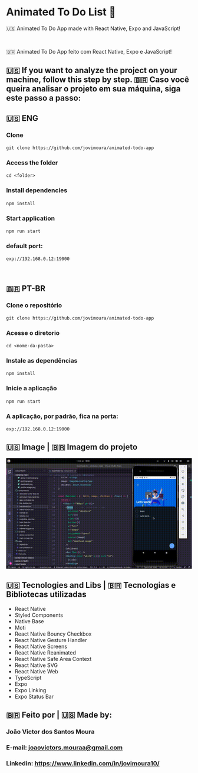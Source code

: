 # Animated To Do List 📱

<p>
  🇺🇸 Animated To Do App made with React Native, Expo and JavaScript!
</p>

<br />

<p>
  🇧🇷 Animated To Do App feito com React Native, Expo e JavaScript!
</p>

## 🇺🇸 If you want to analyze the project on your machine, follow this step by step. 🇧🇷 Caso você queira analisar o projeto em sua máquina, siga este passo a passo:

## 🇺🇸 ENG

### Clone

```
git clone https://github.com/jovimoura/animated-todo-app
```

### Access the folder

```
cd <folder>
```

### Install dependencies

```
npm install
```

### Start application

```
npm run start
```

### default port:

```
exp://192.168.0.12:19000
```

<br>

## 🇧🇷 PT-BR

### Clone o repositório

```
git clone https://github.com/jovimoura/animated-todo-app
```

### Acesse o diretorio

```
cd <nome-da-pasta>
```

### Instale as dependências

```
npm install
```

### Inicie a aplicação

```
npm run start
```

### A aplicação, por padrão, fica na porta:

```
exp://192.168.0.12:19000
```

## 🇺🇸 Image | 🇧🇷 Imagem do projeto

<img style="width: 600px; height: 300px" src="./src/assets/images/animated-video.gif">

## 🇺🇸 Tecnologies and Libs | 🇧🇷 Tecnologias e Bibliotecas utilizadas

<ul>
    <li>React Native</li>
    <li>Styled Components</li>
    <li>Native Base</li>
    <li>Moti</li>
    <li>React Native Bouncy Checkbox</li>
    <li>React Native Gesture Handler</li>
    <li>React Native Screens</li>
    <li>React Native Reanimated</li>
    <li>React Native Safe Area Context</li>
    <li>React Native SVG</li>
    <li>React Native Web</li>
    <li>TypeScript</li>
    <li>Expo</li>
    <li>Expo Linking</li>
    <li>Expo Status Bar</li>
</ul>

## 🇧🇷 Feito por | 🇺🇸 Made by:

### João Victor dos Santos Moura

### E-mail: joaovictors.mouraa@gmail.com

### Linkedin: https://www.linkedin.com/in/jovimoura10/
